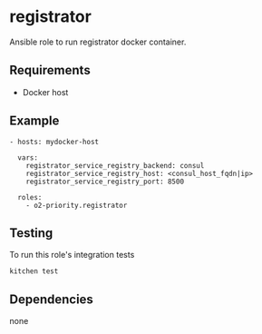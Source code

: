 registrator
==================

Ansible role to run registrator docker container.


## Requirements

- Docker host


## Example

```
- hosts: mydocker-host

  vars:
    registrator_service_registry_backend: consul
    registrator_service_registry_host: <consul_host_fqdn|ip>
    registrator_service_registry_port: 8500

  roles:
    - o2-priority.registrator
```


## Testing

To run this role's integration tests

```
kitchen test
```


## Dependencies
none
